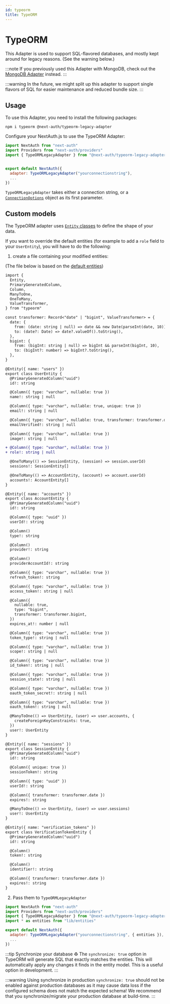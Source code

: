 ```yaml
---
id: typeorm
title: TypeORM
---
```


# TypeORM

This Adapter is used to support SQL-flavored databases, and mostly kept around for legacy reasons. (See the warning below.)

:::note
If you previously used this Adapter with MongoDB, check out the [MongoDB Adapter](/mongodb) instead.
:::

:::warning
In the future, we might split up this adapter to support single flavors of SQL for easier maintenance and reduced bundle size.
:::

## Usage 

To use this Adapter, you need to install the following packages:

```
npm i typeorm @next-auth/typeorm-legacy-adapter
```

Configure your NextAuth.js to use the TypeORM Adapter:

```javascript title="pages/api/auth/[...nextauth].js"
import NextAuth from "next-auth"
import Providers from "next-auth/providers"
import { TypeORMLegacyAdapter } from "@next-auth/typeorm-legacy-adapter"


export default NextAuth({
  adapter: TypeORMLegacyAdapter("yourconnectionstring"),
  ...
})
```

`TypeORMLegacyAdapter` takes either a connection string, or a [`ConnectionOptions`](https://github.com/typeorm/typeorm/blob/master/docs/connection-options.md) object as its first parameter.

## Custom models

The TypeORM adapter uses [`Entity` classes](https://github.com/typeorm/typeorm/blob/master/docs/entities.md) to define the shape of your data.

If you want to override the default entities (for example to add a `role` field to your `UserEntity`), you will have to do the following:

1. create a file containing your modified entities:

(The file below is based on the [default entities](https://github.com/nextauthjs/adapters/blob/next/packages/typeorm-legacy/src/entities.ts))

```diff title="lib/entities.ts"
import {
  Entity,
  PrimaryGeneratedColumn,
  Column,
  ManyToOne,
  OneToMany,
  ValueTransformer,
} from "typeorm"

const transformer: Record<"date" | "bigint", ValueTransformer> = {
  date: {
    from: (date: string | null) => date && new Date(parseInt(date, 10)),
    to: (date?: Date) => date?.valueOf().toString(),
  },
  bigint: {
    from: (bigInt: string | null) => bigInt && parseInt(bigInt, 10),
    to: (bigInt?: number) => bigInt?.toString(),
  },
}

@Entity({ name: "users" })
export class UserEntity {
  @PrimaryGeneratedColumn("uuid")
  id!: string

  @Column({ type: "varchar", nullable: true })
  name!: string | null

  @Column({ type: "varchar", nullable: true, unique: true })
  email!: string | null

  @Column({ type: "varchar", nullable: true, transformer: transformer.date })
  emailVerified!: string | null

  @Column({ type: "varchar", nullable: true })
  image!: string | null

+ @Column({ type: "varchar", nullable: true })
+ role!: string | null

  @OneToMany(() => SessionEntity, (session) => session.userId)
  sessions!: SessionEntity[]

  @OneToMany(() => AccountEntity, (account) => account.userId)
  accounts!: AccountEntity[]
}

@Entity({ name: "accounts" })
export class AccountEntity {
  @PrimaryGeneratedColumn("uuid")
  id!: string

  @Column({ type: "uuid" })
  userId!: string

  @Column()
  type!: string

  @Column()
  provider!: string

  @Column()
  providerAccountId!: string

  @Column({ type: "varchar", nullable: true })
  refresh_token!: string

  @Column({ type: "varchar", nullable: true })
  access_token!: string | null

  @Column({
    nullable: true,
    type: "bigint",
    transformer: transformer.bigint,
  })
  expires_at!: number | null

  @Column({ type: "varchar", nullable: true })
  token_type!: string | null

  @Column({ type: "varchar", nullable: true })
  scope!: string | null

  @Column({ type: "varchar", nullable: true })
  id_token!: string | null

  @Column({ type: "varchar", nullable: true })
  session_state!: string | null

  @Column({ type: "varchar", nullable: true })
  oauth_token_secret!: string | null

  @Column({ type: "varchar", nullable: true })
  oauth_token!: string | null

  @ManyToOne(() => UserEntity, (user) => user.accounts, {
    createForeignKeyConstraints: true,
  })
  user!: UserEntity
}

@Entity({ name: "sessions" })
export class SessionEntity {
  @PrimaryGeneratedColumn("uuid")
  id!: string

  @Column({ unique: true })
  sessionToken!: string

  @Column({ type: "uuid" })
  userId!: string

  @Column({ transformer: transformer.date })
  expires!: string

  @ManyToOne(() => UserEntity, (user) => user.sessions)
  user!: UserEntity
}

@Entity({ name: "verification_tokens" })
export class VerificationTokenEntity {
  @PrimaryGeneratedColumn("uuid")
  id!: string

  @Column()
  token!: string

  @Column()
  identifier!: string

  @Column({ transformer: transformer.date })
  expires!: string
}
```

2. Pass them to `TypeORMLegacyAdapter`

```javascript title="pages/api/auth/[...nextauth].js"
import NextAuth from "next-auth"
import Providers from "next-auth/providers"
import { TypeORMLegacyAdapter } from "@next-auth/typeorm-legacy-adapter"
import * as entities from "lib/entities"

export default NextAuth({
  adapter: TypeORMLegacyAdapter("yourconnectionstring", { entities }),
  ...
})
```

:::tip Synchronize your database ♻
The `synchronize: true` option in TypeORM will generate SQL that exactly matches the entities. This will automatically apply any changes it finds in the entity model. This is a useful option in development.
:::

:::warning Using synchronize in production
`synchronize: true` should not be enabled against production databases as it may cause data loss if the configured schema does not match the expected schema! We recommend that you synchronize/migrate your production database at build-time.
:::